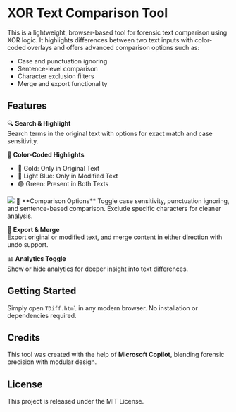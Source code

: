 # XOR Text Comparison Tool

This is a lightweight, browser-based tool for forensic text comparison using XOR logic. It highlights differences between two text inputs with color-coded overlays and offers advanced comparison options such as:

- Case and punctuation ignoring
- Sentence-level comparison
- Character exclusion filters
- Merge and export functionality

## Features

🔍 **Search & Highlight**  
Search terms in the original text with options for exact match and case sensitivity.

🎨 **Color-Coded Highlights**  
- 🔴 Gold: Only in Original Text  
- 🔵 Light Blue: Only in Modified Text  
- 🟢 Green: Present in Both Texts
<image src="Screenshot 2025-10-17 142355.png"/>
🧮 **Comparison Options**  
Toggle case sensitivity, punctuation ignoring, and sentence-based comparison. Exclude specific characters for cleaner analysis.

💾 **Export & Merge**  
Export original or modified text, and merge content in either direction with undo support.

📊 **Analytics Toggle**  
Show or hide analytics for deeper insight into text differences.

## Getting Started

Simply open `TDiff.html` in any modern browser. No installation or dependencies required.

## Credits

This tool was created with the help of **Microsoft Copilot**, blending forensic precision with modular design.

## License

This project is released under the MIT License.
